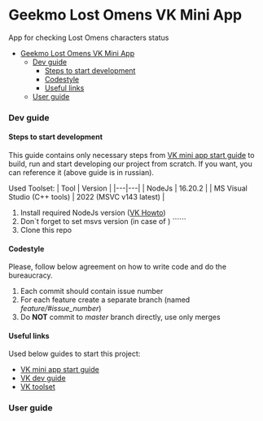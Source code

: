 # Geekmo Lost Omens VK Mini App

App for checking Lost Omens characters status

- [Geekmo Lost Omens VK Mini App](#geekmo-lost-omens-vk-mini-app)
    - [Dev guide](#dev-guide)
      - [Steps to start development](#steps-to-start-development)
      - [Codestyle](#codestyle)
      - [Useful links](#useful-links)
    - [User guide](#user-guide)

### Dev guide

#### Steps to start development

This guide contains only necessary steps from [VK mini app start guide](https://dev.vk.com/ru/mini-apps/getting-started) to build, run and start developing our project from scratch. If you want, you can reference it (above guide is in russian).

Used Toolset:
| Tool | Version |
|---|---|
| NodeJs  | 16.20.2 |
| MS Visual Studio (C++ tools) | 2022 (MSVC v143 latest) | 

1. Install required NodeJs version
([VK Howto](https://dev.vk.com/ru/mini-apps/software-installation))
2. Don`t forget to set msvs version (in case of ) ``````
3. Clone this repo

#### Codestyle

Please, follow below agreement on how to write code and do the bureaucracy.

1. Each commit should contain issue number
2. For each feature create a separate branch (named *feature/#issue_number*)
3. Do **NOT** commit to *master* branch directly, use only merges

#### Useful links

Used below guides to start this project:
- [VK mini app start guide](https://dev.vk.com/ru/mini-apps/getting-started)
- [VK dev guide](https://vk.com/dev)
- [VK toolset](https://dev.vk.com/ru/mini-apps/software-installation)

### User guide


